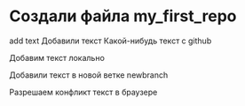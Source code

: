 # Создали файла my_first_repo

add text
Добавили текст
Какой-нибудь текст с github

Добавим текст локально

Добавили текст в новой ветке newbranch

Разрешаем конфликт текст в браузере
